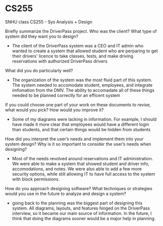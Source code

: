 # CS255
SNHU class CS255 - Sys Analysis + Design


Briefly summarize the DriverPass project. Who was the client? What type of system did they want you to design?
- The client of the DriverPass system was a CEO and IT admin who wanted to create a system that allowed student who are perparing to get their drivers' licence to take classes, tests, and make driving reservations with authorized DriverPass drivers

What did you do particularly well?
- The organization of the system was the most fluid part of this system. The system needed to accomodate student, employees, and integrate imfomation from the DMV. The ability to accomadate all of these things needed to be planned correctly for an efficent system

If you could choose one part of your work on these documents to revise, what would you pick? How would you improve it?
- Some of my diagrams were lacking in information. For example, I should have made it more clear that employees would have a different login than students, and that certain things would be hidden from students

How did you interpret the user’s needs and implement them into your system design? Why is it so important to consider the user’s needs when designing?
- Most of the needs revolved around reservations and IT administration. We were able to make a system that showed student and driver info, accomodations, and notes. We were also able to add a few more security options, while still allowing IT to have full access to the system with block permissions.

How do you approach designing software? What techniques or strategies would you use in the future to analyze and design a system?
- going back to the planning was the biggest part of designing this system. All diagrams, layouts, and features hinged on the DriverPass interview, so it became our main source of information. In the future, I think that doing the diagrams sooner would be a major help in planning.
